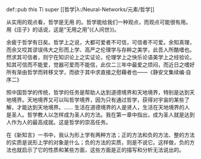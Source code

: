 def::pub this Ti super [[哲学|λ:/Neural-Networks/元素/哲学]]


从实用的观点看，哲学是无用 的。哲学能给我们一种观点，而观点可能很有用。用《庄子》的话说，这是“无用之用”(《人间世》)。

余疲于哲学有日矣。哲学上之说，大都可爱者不可信，可信者不可爱。余知真理，而余又哎其谬误伟大之形而上学、高严之伦理学与存粹之美学，此吾人所酷嗜也。然求其可信者，则宁在知识论上之实证论，伦理学上之快乐论语美学上之经验论。知其可信而不能爱，觉器可爱而不能信，此仅二三年中最爱之烦闷，而近日之嗜好所有渐由哲学而转移文学，而欲于其中求直接之慰藉者也——《静安文集续编·自序二》

照中国哲学的传统，哲学的任务是帮助人达到道德境界和天地境界，特别是达到天地境界。天地境界又可以叫哲学境界，因为只有通过哲学，获得对宇宙的某些了解，才能达到天地境界。…… 生活在道德境界的人是贤人，生活在天地境界的人是圣人。哲学教人以怎样成为圣人的方法。我在第一章中指出，成为圣人就是达到人作为人的最高成就。这是哲学的崇高任务。

在《新知言》一书中，我认为形上学有两种方法；正的方法和负的方法、整的方法的实质是说形上学的对象是什么；负的方法的实质，则是不说它。这样做，负的方法也就启示了它的性质和某些方面，这些方面是正的描写和分析无法说出的。